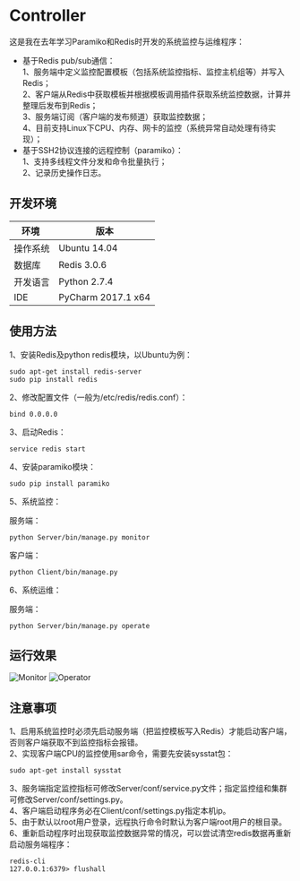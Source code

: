 # Controller
这是我在去年学习Paramiko和Redis时开发的系统监控与运维程序：
- 基于Redis pub/sub通信：    
1、服务端中定义监控配置模板（包括系统监控指标、监控主机组等）并写入Redis；        
2、客户端从Redis中获取模板并根据模板调用插件获取系统监控数据，计算并整理后发布到Redis；    
3、服务端订阅（客户端的发布频道）获取监控数据；      
4、目前支持Linux下CPU、内存、网卡的监控（系统异常自动处理有待实现）；
- 基于SSH2协议连接的远程控制（paramiko）：       
1、支持多线程文件分发和命令批量执行；    
2、记录历史操作日志。    
## 开发环境
环境 | 版本
---|---
操作系统 | Ubuntu 14.04
数据库 | Redis 3.0.6
开发语言 | Python 2.7.4
IDE | PyCharm 2017.1 x64
## 使用方法
1、安装Redis及python redis模块，以Ubuntu为例：
<pre><code>sudo apt-get install redis-server
sudo pip install redis
</code></pre>
2、修改配置文件（一般为/etc/redis/redis.conf）：
<pre><code>bind 0.0.0.0</code></pre>
3、启动Redis：
<pre><code>service redis start</code></pre>
4、安装paramiko模块：
<pre><code>sudo pip install paramiko</code></pre>

5、系统监控：   
    
服务端：
<pre><code>python Server/bin/manage.py monitor</code></pre>
客户端：
<pre><code>python Client/bin/manage.py</code></pre>
6、系统运维：   
    
服务端：
<pre><code>python Server/bin/manage.py operate</code></pre>
## 运行效果
![Monitor](http://ooaovpott.bkt.clouddn.com/Monitor.jpg)
![Operator](http://ooaovpott.bkt.clouddn.com/Operator.jpg)
## 注意事项
1、启用系统监控时必须先启动服务端（把监控模板写入Redis）才能启动客户端，否则客户端获取不到监控指标会报错。     
2、实现客户端CPU的监控使用sar命令，需要先安装sysstat包：
<pre><code>sudo apt-get install sysstat</code></pre>
3、服务端指定监控指标可修改Server/conf/service.py文件；指定监控组和集群可修改Server/conf/settings.py。     
4、客户端启动程序务必在Client/conf/settings.py指定本机ip。     
5、由于默认以root用户登录，远程执行命令时默认为客户端root用户的根目录。     
6、重新启动程序时出现获取监控数据异常的情况，可以尝试清空redis数据再重新启动服务端程序：
<pre><code>redis-cli
127.0.0.1:6379> flushall</code></pre>
